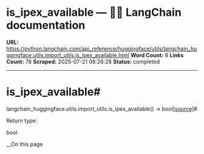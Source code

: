 # is_ipex_available — 🦜🔗 LangChain  documentation

**URL:** https://python.langchain.com/api_reference/huggingface/utils/langchain_huggingface.utils.import_utils.is_ipex_available.html
**Word Count:** 8
**Links Count:** 78
**Scraped:** 2025-07-21 08:26:28
**Status:** completed

---

# is\_ipex\_available\#

langchain\_huggingface.utils.import\_utils.is\_ipex\_available\(\) → bool[\[source\]](https://python.langchain.com/api_reference/_modules/langchain_huggingface/utils/import_utils.html#is_ipex_available)\#     

Return type:     

bool

__On this page